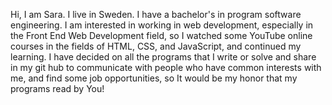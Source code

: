 Hi, I am Sara. I live in Sweden. I have a bachelor's in program software engineering. I am interested in working in web development, especially in  the Front End Web Development field, so I watched some YouTube online courses in the fields of HTML, CSS, and JavaScript, and continued my learning. I have decided on all the programs that I write or solve and share in my git hub to communicate with people who have common interests with me, and find some job opportunities, so It would be my honor that my programs read by You! 
